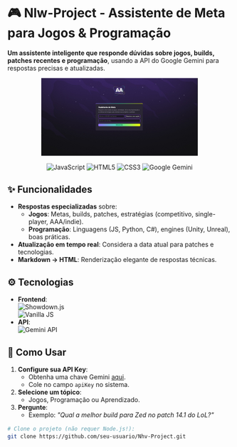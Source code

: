 # 🎮 Nlw-Project - Assistente de Meta para Jogos & Programação  

**Um assistente inteligente que responde dúvidas sobre jogos, builds, patches recentes e programação**, usando a API do Google Gemini para respostas precisas e atualizadas.  

<div align="center">
  <img src="https://raw.githubusercontent.com/GiovaniCavalheri/Nlw-Project/main/img-start.jpeg" alt="Interface do Nlw-Project" width="70%">
  
  ![JavaScript](https://img.shields.io/badge/JavaScript-ES6+-F7DF1E?logo=javascript)
  ![HTML5](https://img.shields.io/badge/HTML5-E34F26?logo=html5&logoColor=white)
  ![CSS3](https://img.shields.io/badge/CSS3-1572B6?logo=css3&logoColor=white)
  ![Google Gemini](https://img.shields.io/badge/Google_Gemini-2.5_Flash-4285F4?logo=google)
</div>

## ✨ Funcionalidades  
- **Respostas especializadas** sobre:  
  - **Jogos**: Metas, builds, patches, estratégias (competitivo, single-player, AAA/indie).  
  - **Programação**: Linguagens (JS, Python, C#), engines (Unity, Unreal), boas práticas.  
- **Atualização em tempo real**: Considera a data atual para patches e tecnologias.  
- **Markdown → HTML**: Renderização elegante de respostas técnicas.  

## ⚙️ Tecnologias  
- **Frontend**:  
  ![Showdown.js](https://img.shields.io/badge/Showdown.js-Markdown_Converter-FF5733)  
  ![Vanilla JS](https://img.shields.io/badge/Vanilla_JS-No_Frameworks-FF9A00)  
- **API**:  
  ![Gemini API](https://img.shields.io/badge/Gemini_API-2.5_Flash-4285F4?logo=google)  

## 🚀 Como Usar  
1. **Configure sua API Key**:  
   - Obtenha uma chave Gemini [aqui](https://ai.google.dev/).  
   - Cole no campo `apiKey` no sistema.  
2. **Selecione um tópico**:  
   - Jogos, Programação ou Aprendizado.  
3. **Pergunte**:  
   - Exemplo: *"Qual a melhor build para Zed no patch 14.1 do LoL?"*  

```bash
# Clone o projeto (não requer Node.js!):
git clone https://github.com/seu-usuario/Nhv-Project.git
